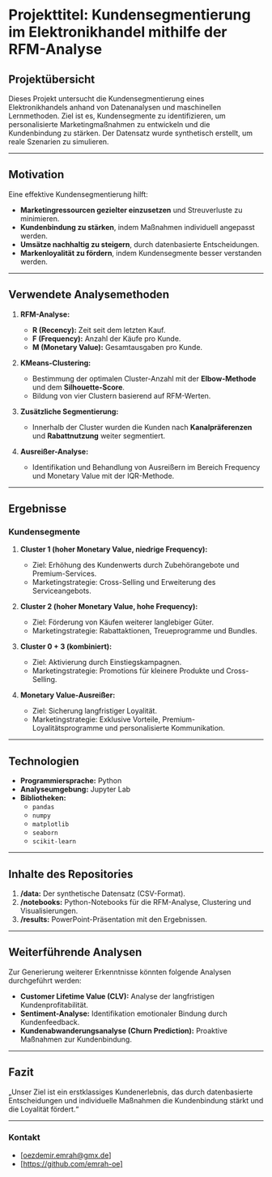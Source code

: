 # Projekttitel: Kundensegmentierung im Elektronikhandel mithilfe der RFM-Analyse

## Projektübersicht
Dieses Projekt untersucht die Kundensegmentierung eines Elektronikhandels anhand von Datenanalysen und maschinellen Lernmethoden. Ziel ist es, Kundensegmente zu identifizieren, um personalisierte Marketingmaßnahmen zu entwickeln und die Kundenbindung zu stärken. Der Datensatz wurde synthetisch erstellt, um reale Szenarien zu simulieren.

---

## Motivation
Eine effektive Kundensegmentierung hilft:
- **Marketingressourcen gezielter einzusetzen** und Streuverluste zu minimieren.
- **Kundenbindung zu stärken**, indem Maßnahmen individuell angepasst werden.
- **Umsätze nachhaltig zu steigern**, durch datenbasierte Entscheidungen.
- **Markenloyalität zu fördern**, indem Kundensegmente besser verstanden werden.

---

## Verwendete Analysemethoden
1. **RFM-Analyse:**
   - **R (Recency):** Zeit seit dem letzten Kauf.
   - **F (Frequency):** Anzahl der Käufe pro Kunde.
   - **M (Monetary Value):** Gesamtausgaben pro Kunde.

2. **KMeans-Clustering:**
   - Bestimmung der optimalen Cluster-Anzahl mit der **Elbow-Methode** und dem **Silhouette-Score**.
   - Bildung von vier Clustern basierend auf RFM-Werten.

3. **Zusätzliche Segmentierung:**
   - Innerhalb der Cluster wurden die Kunden nach **Kanalpräferenzen** und **Rabattnutzung** weiter segmentiert.

4. **Ausreißer-Analyse:**
   - Identifikation und Behandlung von Ausreißern im Bereich Frequency und Monetary Value mit der IQR-Methode.

---

## Ergebnisse
### Kundensegmente
1. **Cluster 1 (hoher Monetary Value, niedrige Frequency):**
   - Ziel: Erhöhung des Kundenwerts durch Zubehörangebote und Premium-Services.
   - Marketingstrategie: Cross-Selling und Erweiterung des Serviceangebots.

2. **Cluster 2 (hoher Monetary Value, hohe Frequency):**
   - Ziel: Förderung von Käufen weiterer langlebiger Güter.
   - Marketingstrategie: Rabattaktionen, Treueprogramme und Bundles.

3. **Cluster 0 + 3 (kombiniert):**
   - Ziel: Aktivierung durch Einstiegskampagnen.
   - Marketingstrategie: Promotions für kleinere Produkte und Cross-Selling.

4. **Monetary Value-Ausreißer:**
   - Ziel: Sicherung langfristiger Loyalität.
   - Marketingstrategie: Exklusive Vorteile, Premium-Loyalitätsprogramme und personalisierte Kommunikation.

---

## Technologien
- **Programmiersprache:** Python
- **Analyseumgebung:** Jupyter Lab
- **Bibliotheken:** 
  - `pandas`
  - `numpy`
  - `matplotlib`
  - `seaborn`
  - `scikit-learn`

---

## Inhalte des Repositories
1. **/data:** Der synthetische Datensatz (CSV-Format).
2. **/notebooks:** Python-Notebooks für die RFM-Analyse, Clustering und Visualisierungen.
3. **/results:** PowerPoint-Präsentation mit den Ergebnissen.

---

## Weiterführende Analysen
Zur Generierung weiterer Erkenntnisse könnten folgende Analysen durchgeführt werden:
- **Customer Lifetime Value (CLV):** Analyse der langfristigen Kundenprofitabilität.
- **Sentiment-Analyse:** Identifikation emotionaler Bindung durch Kundenfeedback.
- **Kundenabwanderungsanalyse (Churn Prediction):** Proaktive Maßnahmen zur Kundenbindung.

---

## Fazit
„Unser Ziel ist ein erstklassiges Kundenerlebnis, das durch datenbasierte Entscheidungen und individuelle Maßnahmen die Kundenbindung stärkt und die Loyalität fördert.“

---

### Kontakt
- [oezdemir.emrah@gmx.de]
- [https://github.com/emrah-oe]
